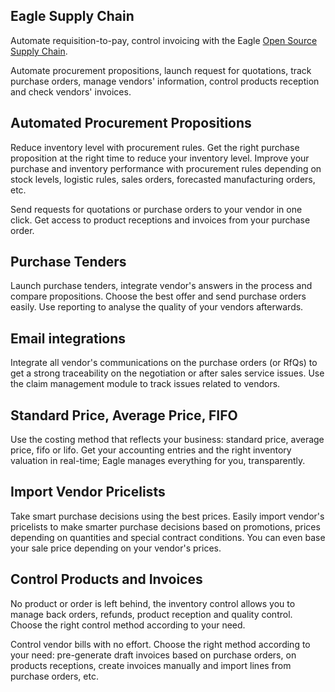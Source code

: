 Eagle Supply Chain
-----------------

Automate requisition-to-pay, control invoicing with the Eagle
<a href="https://www.eagle-erp.com/page/purchase">Open Source Supply Chain</a>.

Automate procurement propositions, launch request for quotations, track
purchase orders, manage vendors' information, control products reception and
check vendors' invoices.

Automated Procurement Propositions
----------------------------------

Reduce inventory level with procurement rules. Get the right purchase
proposition at the right time to reduce your inventory level. Improve your
purchase and inventory performance with procurement rules depending on stock
levels, logistic rules, sales orders, forecasted manufacturing orders, etc.

Send requests for quotations or purchase orders to your vendor in one click.
Get access to product receptions and invoices from your purchase order.

Purchase Tenders
----------------

Launch purchase tenders, integrate vendor's answers in the process and
compare propositions. Choose the best offer and send purchase orders easily.
Use reporting to analyse the quality of your vendors afterwards.


Email integrations
------------------

Integrate all vendor's communications on the purchase orders (or RfQs) to get
a strong traceability on the negotiation or after sales service issues. Use the
claim management module to track issues related to vendors.

Standard Price, Average Price, FIFO
-----------------------------------

Use the costing method that reflects your business: standard price, average
price, fifo or lifo. Get your accounting entries and the right inventory
valuation in real-time; Eagle manages everything for you, transparently.

Import Vendor Pricelists
--------------------------

Take smart purchase decisions using the best prices.  Easily import vendor's
pricelists to make smarter purchase decisions based on promotions, prices
depending on quantities and special contract conditions. You can even base your
sale price depending on your vendor's prices.

Control Products and Invoices
-----------------------------

No product or order is left behind, the inventory control allows you to manage
back orders, refunds, product reception and quality control. Choose the right
control method according to your need.

Control vendor bills with no effort. Choose the right method according to
your need: pre-generate draft invoices based on purchase orders, on products
receptions, create invoices manually and import lines from purchase orders,
etc.

